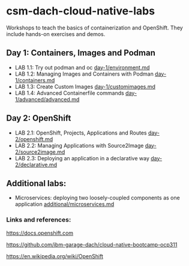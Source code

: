 # csm-dach-cloud-native-labs

Workshops to teach the basics of containerization and OpenShift. They include hands-on exercises and demos.

## Day 1: Containers, Images and Podman

- LAB 1.1: Try out podman and oc [day-1/environment.md](day-1/environment.md)
- LAB 1.2: Managing Images and Containers with Podman [day-1/containers.md](day-1/containers.md)
- LAB 1.3: Create Custom Images [day-1/customimages.md](day-1/customimages.md)
- LAB 1.4: Advanced Containerfile commands [day-1/advanced/advanced.md](day-1/advanced/advanced.md)

## Day 2: OpenShift

- LAB 2.1: OpenShift, Projects, Applications and Routes [day-2/openshift.md](day-2/openshift.md)
- LAB 2.2: Managing Applications with Source2Image [day-2/source2image.md](day-2/source2image.md)
- LAB 2.3: Deploying an application in a declarative way [day-2/declarative.md](day-2/declarative.md)

## Additional labs:

- Microservices: deploying two loosely-coupled components as one application [additional/microservices.md](additional/microservices.md)

### Links and references:

https://docs.openshift.com

https://github.com/ibm-garage-dach/cloud-native-bootcamp-ocp311

https://en.wikipedia.org/wiki/OpenShift
